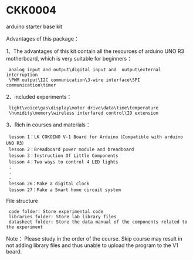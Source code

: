 # CKK0004
 arduino starter base kit

Advantages of this package：

1、The advantages of this kit contain all the resources of arduino UNO R3 motherboard, which is very suitable for beginners：

     analog input and output\digital input and  output\external interruption
	 \PWM output\I2C communication\3-wire interface\SPI communication\timer

2、included experiments：

     light\voice\gas\display\motor drive\data\time\temperature
	 \humidity\memory\wireless interfared control\IO extension

3、Rich in courses and materials：

     lesson 1：LK COKOINO V-1 Board for Arduino（Compatible with arduino UNO R3）
     lesson 2：Breadboard power module and breadboard
     lesson 3：Instruction Of Little Components
     lesson 4：Two ways to control 4 LED lights
     .
     .
     .
     lesson 26：Make a digital clock
     lesson 27：Make a Smart home circuit system

File structure
  
     code folder: Store experimental code
     libraries folder: Store lab library files
     datasheet folder: Store the data manual of the components related to the experiment

Note：
     Please study in the order of the course. Skip course may result in not adding library files and thus unable to upload the program to the V1 board.